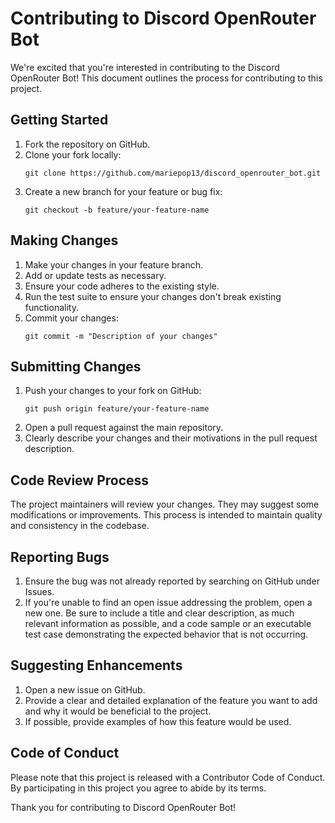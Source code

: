 # Contributing to Discord OpenRouter Bot

We're excited that you're interested in contributing to the Discord OpenRouter Bot! This document outlines the process for contributing to this project.

## Getting Started

1. Fork the repository on GitHub.
2. Clone your fork locally:
   ```
   git clone https://github.com/mariepop13/discord_openrouter_bot.git
   ```
3. Create a new branch for your feature or bug fix:
   ```
   git checkout -b feature/your-feature-name
   ```

## Making Changes

1. Make your changes in your feature branch.
2. Add or update tests as necessary.
3. Ensure your code adheres to the existing style.
4. Run the test suite to ensure your changes don't break existing functionality.
5. Commit your changes:
   ```
   git commit -m "Description of your changes"
   ```

## Submitting Changes

1. Push your changes to your fork on GitHub:
   ```
   git push origin feature/your-feature-name
   ```
2. Open a pull request against the main repository.
3. Clearly describe your changes and their motivations in the pull request description.

## Code Review Process

The project maintainers will review your changes. They may suggest some modifications or improvements. This process is intended to maintain quality and consistency in the codebase.

## Reporting Bugs

1. Ensure the bug was not already reported by searching on GitHub under Issues.
2. If you're unable to find an open issue addressing the problem, open a new one. Be sure to include a title and clear description, as much relevant information as possible, and a code sample or an executable test case demonstrating the expected behavior that is not occurring.

## Suggesting Enhancements

1. Open a new issue on GitHub.
2. Provide a clear and detailed explanation of the feature you want to add and why it would be beneficial to the project.
3. If possible, provide examples of how this feature would be used.

## Code of Conduct

Please note that this project is released with a Contributor Code of Conduct. By participating in this project you agree to abide by its terms.

Thank you for contributing to Discord OpenRouter Bot!
